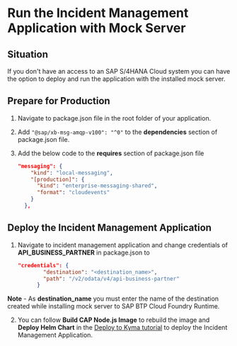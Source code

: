 # Run the Incident Management Application with Mock Server

## Situation

If you don't have an access to an SAP S/4HANA Cloud system you can have the option to deploy and run the application with the installed mock server.

## Prepare for Production

1. Navigate to package.json file in the root folder of your application.

2. Add `"@sap/xb-msg-amqp-v100": "^0"` to the **dependencies** section of package.json file.

3. Add the below code to the **requires** section of package.json file

    ```json
    "messaging": {
        "kind": "local-messaging",
        "[production]": {
          "kind": "enterprise-messaging-shared",
          "format": "cloudevents"
        }
      },
    ```

## Deploy the Incident Management Application

1. Navigate to incident management application and change credentials of **API_BUSINESS_PARTNER** in package.json to 

    ```json
    "credentials": {
            "destination": "<destination_name>",
            "path": "/v2/odata/v4/api-business-partner"
          }
    ```
**Note** - As **destination_name** you must enter the name of the destination created while installing mock server to SAP BTP Cloud Foundry Runtime.

2. You can follow **Build CAP Node.js Image** to rebuild the image and **Deploy Helm Chart** in the [Deploy to Kyma tutorial](./deploy-to-kyma.md) to deploy the Incident Management Application.
